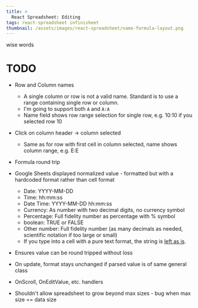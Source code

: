 ```yaml
---
title: >
  React Spreadsheet: Editing
tags: react-spreadsheet infinisheet
thumbnail: /assets/images/react-spreadsheet/name-formula-layout.png
---
```


wise words

# TODO

* Row and Column names
  * A single column or row is not a valid name. Standard is to use a range containing single row or column.
  * I'm going to support both `A` and `A:A`
  * Name field shows row range selection for single row, e.g. 10:10 if you selected row 10
* Click on column header -> column selected
  * Same as for row with first cell in column selected, name shows column range, e.g. E:E

* Formula round trip
* Google Sheets displayed normalized value - formatted but with a hardcoded format rather than cell format
  * Date: YYYY-MM-DD
  * Time: hh:mm:ss
  * Date Time: YYYY-MM-DD hh:mm:ss
  * Currency: As number with two decimal digits, no currency symbol
  * Percentage: Full fidelity number as percentage with % symbol
  * boolean: TRUE or FALSE
  * Other number: Full fidelity number (as many decimals as needed, scientific notation if too large or small)
  * If you type into a cell with a pure text format, the string is [left as is](https://support.microsoft.com/en-gb/office/stop-automatically-changing-numbers-to-dates-452bd2db-cc96-47d1-81e4-72cec11c4ed8).
* Ensures value can be round tripped without loss
* On update, format stays unchanged if parsed value is of same general class

* OnScroll, OnEditValue, etc. handlers
* Shouldn't allow spreadsheet to grow beyond max sizes - bug when max size == data size

